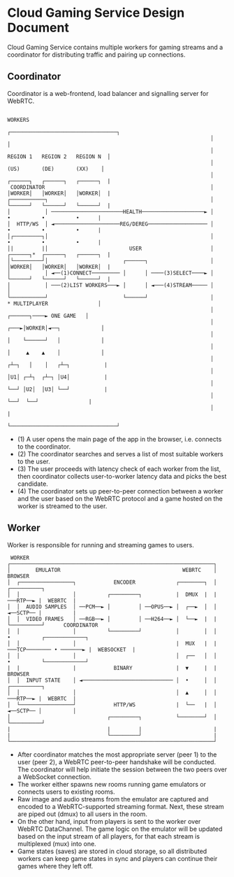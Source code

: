 # Cloud Gaming Service Design Document

Cloud Gaming Service contains multiple workers for gaming streams and a coordinator for distributing traffic and pairing
up connections.

## Coordinator

Coordinator is a web-frontend, load balancer and signalling server for WebRTC.

```
                                                                  WORKERS
                                                                 ┌──────────────────────────────────┐
                                                                 │                                  │
                                                                 │  REGION 1   REGION 2   REGION N  │
                                                                 │    (US)       (DE)       (XX)    │
                                                                 │  ┌──────┐   ┌──────┐   ┌──────┐  |
 COORDINATOR                                                     │  │WORKER│   │WORKER│   │WORKER│  |
┌───────────┐                                                    │  └──────┘   └──────┘   └──────┘  |
│           │ ───────────────────────HEALTH────────────────────► │     •          •          •      |
│  HTTP/WS  │ ◄─────────────────────REG/DEREG─────────────────── │     •          •          •      |
│┌─────────┐│                                                    │     •          •          •      |
│|         |│                          USER                      │  ┌──────┐*  ┌──────┐   ┌──────┐  |
│└─────────┘│                        ┌──────┐                    │  │WORKER│   │WORKER│   │WORKER│  |
│           │ ◄──(1)CONNECT───────── │      │ ────(3)SELECT────► │  └──────┘   └──────┘   └──────┘  |
│           │ ───(2)LIST WORKERS───► │      │ ◄───(4)STREAM───── │                                  │
└───────────┘                        └──────┘                    │     * MULTIPLAYER                │
                                                                 │         ┌──────┐────► ONE GAME   │
                                                                 │    ┌───►│WORKER│◄──┐             │
                                                                 │    │    └──────┘   │             │
                                                                 │    │     ▲    ▲    │             │
                                                                 │   ┌┴─┐   │    │   ┌┴─┐           |
                                                                 │   │U1│ ┌─┴┐  ┌┴─┐ │U4│           |
                                                                 │   └──┘ │U2│  │U3│ └──┘           |
                                                                 │        └──┘  └──┘                |
                                                                 │                                  |
                                                                 └──────────────────────────────────┘
```

- (1) A user opens the main page of the app in the browser, i.e. connects to the coordinator.
- (2) The coordinator searches and serves a list of most suitable workers to the user.
- (3) The user proceeds with latency check of each worker from the list, then coordinator collects user-to-worker
  latency data and picks the best candidate.
- (4) The coordinator sets up peer-to-peer connection between a worker and the user based on the WebRTC protocol and a
  game hosted on the worker is streamed to the user.

## Worker

Worker is responsible for running and streaming games to users.

```
 WORKER                                                                                   
┌─────────────────────────────────────────────────────────────────┐                                          
│        EMULATOR                                       WEBRTC    │             BROWSER                      
│  ┌─────────────────┐            ENCODER             ┌────────┐  │           ┌──────────┐                   
│  │                 │          ┌─────────┐           |  DMUX  |  | ───RTP──► |  WEBRTC  |                   
│  │  AUDIO SAMPLES  │ ──PCM──► │         │ ──OPUS──► │  ┌──►  │  │ ◄──SCTP── |          |                   
│  │  VIDEO FRAMES   │ ──RGB──► │         │ ──H264──► │  └──►  |  |           └──────────┘      COORDINATOR  
│  │                 │          └─────────┘           │        │  │                •          ┌─────────────┐
│  │                 │                                |  MUX   |  | ───TCP──────── • ───────► |  WEBSOCKET  |
│  │                 │                                │  ┌──   │  │                •          └─────────────┘
|  |                 |            BINARY              |  ▼     |  |             BROWSER                      
│  │  INPUT STATE    │ ◄───────────────────────────── │  •     │  │           ┌──────────┐                   
│  │                 │                                │  ▲     │  │ ───RTP──► |  WEBRTC  |                   
│  └─────────────────┘            HTTP/WS             |  └──   |  │ ◄──SCTP── │          │                   
│                               ┌─────────┐           └────────┘  │           └──────────┘                   
|                               |         |                       |                                          
|                               └─────────┘                       |                                          
└─────────────────────────────────────────────────────────────────┘                                         
```

- After coordinator matches the most appropriate server (peer 1) to the user (peer 2), a WebRTC peer-to-peer handshake
  will be conducted. The coordinator will help initiate the session between the two peers over a WebSocket connection.
- The worker either spawns new rooms running game emulators or connects users to existing rooms.
- Raw image and audio streams from the emulator are captured and encoded to a WebRTC-supported streaming format. Next,
  these stream are piped out (dmux) to all users in the room.
- On the other hand, input from players is sent to the worker over WebRTC DataChannel. The game logic on the emulator
  will be updated based on the input stream of all players, for that each stream is multiplexed (mux) into one.
- Game states (saves) are stored in cloud storage, so all distributed workers can keep game states in sync and players
  can continue their games where they left off.
